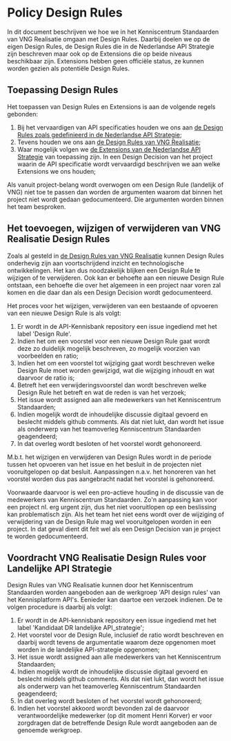 # Policy Design Rules

In dit document beschrijven we hoe we in het Kenniscentrum Standaarden van VNG Realisatie omgaan met Design Rules. 
Daarbij doelen we op de eigen Design Rules, de Design Rules die in de Nederlandse API Strategie zijn beschreven maar ook op de Extensions die op beide niveaus beschikbaar zijn.
Extensions hebben geen officiële status, ze kunnen worden gezien als potentiële Design Rules.

## Toepassing Design Rules

Het toepassen van Design Rules en Extensions is aan de volgende regels gebonden:

1. Bij het vervaardigen van API specificaties houden we ons aan [de Design Rules zoals gedefinieerd in de Nederlandse API Strategie](https://docs.geostandaarden.nl/api/API-Designrules/);
2. Tevens houden we ons aan [de Design Rules van VNG Realisatie](https://github.com/VNG-Realisatie/API-Kennisbank/blob/master/Design%20rules/readme.md);
3. Waar mogelijk volgen we [de Extensions van de Nederlandse API Strategie](https://docs.geostandaarden.nl/api/API-Strategie-ext/) van toepassing zijn. In een Design Decision van het project waarin de API specificatie wordt vervaardigd beschrijven we aan welke Extensions we ons houden;

Als vanuit project-belang wordt overwogen om een Design Rule (landelijk of VNG) niet toe te passen dan worden de argumenten waarom dat binnen het project niet wordt gedaan gedocumenteerd. Die argumenten worden binnen het team besproken.

## Het toevoegen, wijzigen of verwijderen van VNG Realisatie Design Rules

Zoals al gesteld in [de Design Rules van VNG Realisatie](https://github.com/VNG-Realisatie/API-Kennisbank/blob/master/Design%20rules/readme.md) kunnen Design Rules onderhevig zijn aan voortschrijdend inzicht en technologische ontwikkelingen. 
Het kan dus noodzakelijk blijken een Design Rule te wijzigen of te verwijderen. Ook kan er behoefte aan een nieuwe Design Rule ontstaan, een behoefte die over het algemeen in een project naar voren zal komen en die daar dan als een Design Decision wordt gedocumenteerd.

Het proces voor het wijzigen, verwijderen van een bestaande of opvoeren van een nieuwe Design Rule is als volgt:

1. Er wordt in de API-Kennisbank repository een issue ingediend met het label 'Design Rule'. 
2. Indien het om een voorstel voor een nieuwe Design Rule gaat wordt deze zo duidelijk mogelijk beschreven, zo mogelijk voorzien van voorbeelden en ratio;
3. Indien het om een voorstel tot wijziging gaat wordt beschreven welke Design Rule moet worden gewijzigd, wat die wijziging inhoudt en wat daarvoor de ratio is;
4. Betreft het een verwijderingsvoorstel dan wordt beschreven welke Design Rule het betreft en wat de reden is van het verzoek;
5. Het issue wordt assigned aan alle medewerkers van het Kenniscentrum Standaarden;
6. Indien mogelijk wordt de inhoudelijke discussie digitaal gevoerd en beslecht middels github comments. Als dat niet lukt, dan wordt het issue als onderwerp van het teamoverleg Kenniscentrum Standaarden geagendeerd;
7. In dat overleg wordt besloten of het voorstel wordt gehonoreerd. 

M.b.t. het wijzigen en verwijderen van Design Rules wordt in de periode tussen het opvoeren van het issue en het besluit in de projecten niet vooruitgelopen op dat besluit. Aanpassingen n.a.v. het honoreren van het voorstel worden dus pas aangebracht nadat het voorstel is gehonoreerd.

Voorwaarde daarvoor is wel een pro-actieve houding in de discussie van de medewerkers van Kenniscentrum Standaarden. Zo'n aanpassing kan voor een project nl. erg urgent zijn, dus het niet vooruitlopen op een beslissing kan problematisch zijn. Als het team het niet eens wordt over de wijziging of verwijdering van de Design Rule mag wel vooruitgelopen worden in een project. In dat geval dient dit feit wel als een Design Decision van je project te worden gedocumenteerd.

## Voordracht VNG Realisatie Design Rules voor Landelijke API Strategie

Design Rules van VNG Realisatie kunnen door het Kenniscentrum Standaarden worden aangeboden aan de werkgroep 'API design rules' van het Kennisplatform API's.
Eenieder kan daartoe een verzoek indienen. De te volgen procedure is daarbij als volgt:

1. Er wordt in de API-kennisbank repository een issue ingediend met het label 'Kandidaat DR landelijke API_strategie';
2. Het voorstel voor de Design Rule, inclusief de ratio wordt beschreven en daarbij wordt tevens de argumentatie waarom deze opgenomen moet worden in de landelijke API-strategie opgenomen;
3. Het issue wordt assigned aan alle medewerkers van het Kenniscentrum Standaarden;
4. Indien mogelijk wordt de inhoudelijke discussie digitaal gevoerd en beslecht middels github comments. Als dat niet lukt, dan wordt het issue als onderwerp van het teamoverleg Kenniscentrum Standaarden geagendeerd;
5. In dat overleg wordt besloten of het voorstel wordt gehonoreerd; 
6. Indien het voorstel akkoord wordt bevonden zal de daarvoor verantwoordelijke medewerker (op dit moment Henri Korver) er voor zorgdragen dat de betreffende Design Rule wordt aangeboden aan de genoemde werkgroep.
